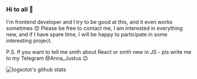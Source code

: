 ### Hi to all 👋
I'm frontend developer and I try to be good at this, and it even works sometimes :blush:
Please be free to contact me, I am interested in everything new, and if I have spare time, I will be happy to participate in some interesting project.

P.S. If you want to tell me smth about React or smth new in JS - pls write me to my Telegram @Anna_Justus :wink:

![Iogsotot's github stats](https://github-readme-stats.vercel.app/api?username=Iogsotot&show_icons=true&theme=tokyonight&count_private=true)
